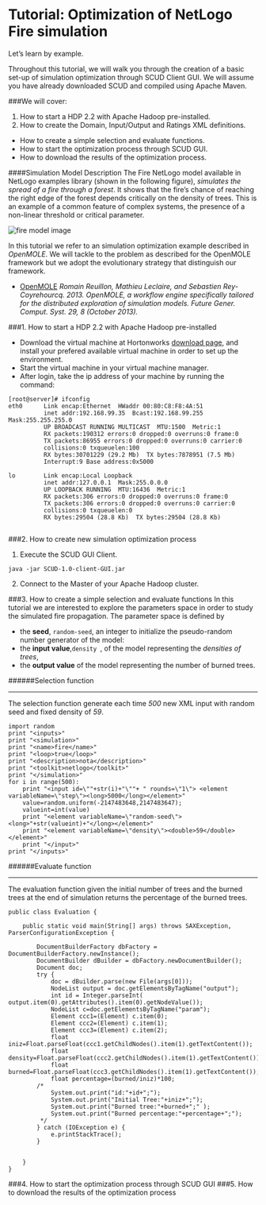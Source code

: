 Tutorial: Optimization of NetLogo Fire simulation
==============================

Let’s learn by example.

Throughout this tutorial, we will walk you through the creation of a basic set-up of simulation optimization through SCUD Client GUI.
We will assume you have already downloaded SCUD and compiled using Apache Maven. 

###We will cover:

1. How to start a HDP 2.2 with Apache Hadoop pre-installed.
2. How to create the Domain, Input/Output and Ratings XML definitions.
*  How to create a simple selection and evaluate functions.
*  How to start the optimization process through SCUD GUI.
*  How to download the results of the optimization process.

####Simulation Model Description
The Fire NetLogo model available in NetLogo examples library (shown in the following figure), _simulates the spread of a fire through a forest_.
It shows that the fire’s chance of reaching the right edge of the forest depends critically on the density of trees. This is an example of a common feature of
complex systems, the presence of a non-linear threshold or critical parameter.

![fire model image](https://github.com/isislab-unisa/scud/raw/master/examples/netlogo-fire/images/fire.png)

In this tutorial we refer to an simulation optimization example described in _OpenMOLE_. We will tackle to the problem as described for the OpenMOLE framework but we adopt the evolutionary strategy that distinguish our framework.

* [OpenMOLE](http://www.openmole.org/) _Romain Reuillon, Mathieu Leclaire, and Sebastien Rey-Coyrehourcq. 2013. OpenMOLE, a workflow engine specifically tailored for the distributed exploration of simulation models. Future Gener. Comput. Syst. 29, 8 (October 2013)._

###1. How to start a HDP 2.2 with Apache Hadoop pre-installed

- Download the virtual machine at Hortonworks [download page](http://hortonworks.com/products/hortonworks-sandbox/), and install your prefered available virtual machine in order to set up the environment.
- Start the virtual machine in your virtual machine manager.
- After login, take the ip address of your machine by running the command:


```
[root@server]# ifconfig
eth0      Link encap:Ethernet  HWaddr 00:80:C8:F8:4A:51
          inet addr:192.168.99.35  Bcast:192.168.99.255  Mask:255.255.255.0
          UP BROADCAST RUNNING MULTICAST  MTU:1500  Metric:1
          RX packets:190312 errors:0 dropped:0 overruns:0 frame:0
          TX packets:86955 errors:0 dropped:0 overruns:0 carrier:0
          collisions:0 txqueuelen:100 
          RX bytes:30701229 (29.2 Mb)  TX bytes:7878951 (7.5 Mb)
          Interrupt:9 Base address:0x5000 

lo        Link encap:Local Loopback  
          inet addr:127.0.0.1  Mask:255.0.0.0
          UP LOOPBACK RUNNING  MTU:16436  Metric:1
          RX packets:306 errors:0 dropped:0 overruns:0 frame:0
          TX packets:306 errors:0 dropped:0 overruns:0 carrier:0
          collisions:0 txqueuelen:0 
          RX bytes:29504 (28.8 Kb)  TX bytes:29504 (28.8 Kb)
          
```

###2. How to create new simulation optimization process

1. Execute the SCUD GUI Client.
```
java -jar SCUD-1.0-client-GUI.jar
```
2. Connect to the Master of your Apache Hadoop cluster.

###3. How to create a simple selection and evaluate functions
In this tutorial we are interested to explore the parameters space in order to study the simulated fire propagation.
The parameter space is defined by

* the **seed**, `random-seed`, an integer to initialize the pseudo-random number generator of the model: 
* the **input value**,`density `, of the model representing the _densities of trees_, 
* the **output value** of the model representing the number of burned trees.

######Selection function

------------------------------------------------

The selection function generate each time _500_ new XML input with random seed and fixed density of _59_.

```
import random
print "<inputs>"
print "<simulation>"
print "<name>fire</name>"
print "<loop>true</loop>"
print "<description>nota</description>"
print "<toolkit>netlogo</toolkit>"
print "</simulation>"
for i in range(500):
    print "<input id=\""+str(i)+"\""+ " rounds=\"1\"> <element variableName=\"step\"><long>5000</long></element>"
    value=random.uniform(-2147483648,2147483647);
    valueint=int(value)
    print "<element variableName=\"random-seed\"><long>"+str(valueint)+"</long></element>"
    print "<element variableName=\"density\"><double>59</double></element>"
    print "</input>"  
print "</inputs>"
```

######Evaluate function

------------------------------------------------
The evaluation function given the initial number of trees and the burned trees at the end of simulation returns the percentage of the burned trees.

```
public class Evaluation {

	public static void main(String[] args) throws SAXException, ParserConfigurationException {

		DocumentBuilderFactory dbFactory = DocumentBuilderFactory.newInstance();
		DocumentBuilder dBuilder = dbFactory.newDocumentBuilder();
		Document doc;
		try {
			doc = dBuilder.parse(new File(args[0]));
			NodeList output = doc.getElementsByTagName("output");
			int id = Integer.parseInt( output.item(0).getAttributes().item(0).getNodeValue());
			NodeList c=doc.getElementsByTagName("param");
			Element ccc1=(Element) c.item(0);
			Element ccc2=(Element) c.item(1);
			Element ccc3=(Element) c.item(2);
			float iniz=Float.parseFloat(ccc1.getChildNodes().item(1).getTextContent());
			float density=Float.parseFloat(ccc2.getChildNodes().item(1).getTextContent());
			float burned=Float.parseFloat(ccc3.getChildNodes().item(1).getTextContent());
			float percentage=(burned/iniz)*100;
		/*
			System.out.print("id:"+id+";");
			System.out.print("Initial Tree:"+iniz+";");
			System.out.print("Burned tree:"+burned+";" );
			System.out.print("Burned percentage:"+percentage+";");
		 */
		} catch (IOException e) {
			e.printStackTrace();
		}
		

	} 
}
```


###4. How to start the optimization process through SCUD GUI
###5. How to download the results of the optimization process